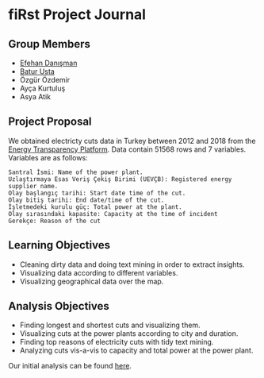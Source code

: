 # fiRst Project Journal

## Group Members

* [Efehan Danışman](https://mef-bda503.github.io/pj18-efehandanisman/) 
* [Batur Usta](https://mef-bda503.github.io/pj18-baturusta/) 
* Özgür Özdemir
* Ayça Kurtuluş
* Asya Atik

## Project Proposal

We obtained electricty cuts data in Turkey between 2012 and 2018 from the [Energy Transparency Platform](https://seffaflik.epias.com.tr/transparency/index.xhtml). Data contain 51568 rows and 7 variables. Variables are as follows:

```{r}
Santral İsmi: Name of the power plant.
Uzlaştırmaya Esas Veriş Çekiş Birimi (UEVÇB): Registered energy supplier name.
Olay başlangıç tarihi: Start date time of the cut.
Olay bitiş tarihi: End date/time of the cut.
İşletmedeki kurulu güç: Total power at the plant.
Olay sırasındaki kapasite: Capacity at the time of incident
Gerekçe: Reason of the cut
```

## Learning Objectives
- Cleaning dirty data and doing text mining in order to extract insights.
- Visualizing data according to different variables.
- Visualizing geographical data over the map.

## Analysis Objectives
- Finding longest and shortest cuts and visualizing them.
- Visualizing cuts at the power plants according to city and duration.
- Finding top reasons of electricity cuts with tidy text mining.
- Analyzing cuts vis-a-vis to capacity and total power at the power plant.

Our initial analysis can be found [here](fiRst.html).
